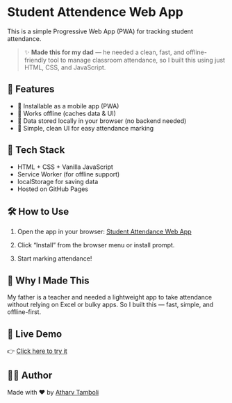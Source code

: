 # Student Attendence Web App

This is a simple Progressive Web App (PWA) for tracking student attendance.

> ✨ **Made this for my dad** — he needed a clean, fast, and offline-friendly tool to manage classroom attendance, so I built this using just HTML, CSS, and JavaScript.

## 🚀 Features

* 📱 Installable as a mobile app (PWA)
* 📴 Works offline (caches data & UI)
* 💾 Data stored locally in your browser (no backend needed)
* 🧮 Simple, clean UI for easy attendance marking

## 🔧 Tech Stack

* HTML + CSS + Vanilla JavaScript
* Service Worker (for offline support)
* localStorage for saving data
* Hosted on GitHub Pages

## 🛠 How to Use

1. Open the app in your browser:
   [Student Attendance Web App](https://atharvtamboli.github.io/Student-Attendence-Web-App/)

2. Click “Install” from the browser menu or install prompt.

3. Start marking attendance!

## 🧠 Why I Made This

My father is a teacher and needed a lightweight app to take attendance without relying on Excel or bulky apps. So I built this — fast, simple, and offline-first.

## 📂 Live Demo

👉 [Click here to try it](https://atharvtamboli.github.io/Student-Attendence-Web-App/)

## 🧑‍💻 Author

Made with ❤️ by [Atharv Tamboli](https://github.com/atharvtamboli)
